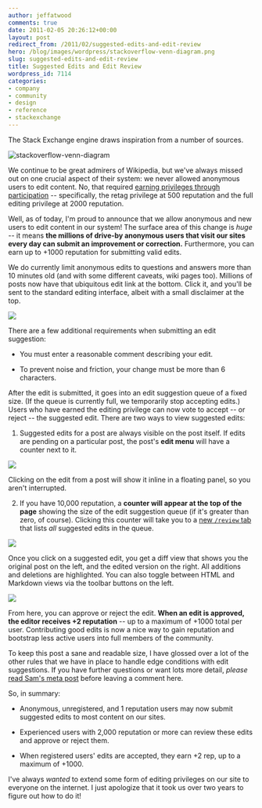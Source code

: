 ```yaml
---
author: jeffatwood
comments: true
date: 2011-02-05 20:26:12+00:00
layout: post
redirect_from: /2011/02/suggested-edits-and-edit-review
hero: /blog/images/wordpress/stackoverflow-venn-diagram.png
slug: suggested-edits-and-edit-review
title: Suggested Edits and Edit Review
wordpress_id: 7114
categories:
- company
- community
- design
- reference
- stackexchange
---
```


The Stack Exchange engine draws inspiration from a number of sources.

![stackoverflow-venn-diagram](/blog/images/wordpress/stackoverflow-venn-diagram.png)

We continue to be great admirers of Wikipedia, but we've always missed out on one crucial aspect of their system: we never allowed anonymous users to edit content. No, that required [earning privileges through participation](http://blog.stackoverflow.com/2010/10/membership-has-its-privileges/) -- specifically, the retag privilege at 500 reputation and the full editing privilege at  2000 reputation. 

Well, as of today, I'm proud to announce that we allow anonymous and new users to edit content in our system! The surface area of this change is _huge_ -- it means **the millions of drive-by anonymous users that visit our sites every day can submit an improvement or correction.** Furthermore, you can earn up to +1000 reputation for submitting valid edits. 

We do currently limit anonymous edits to questions and answers more than 10 minutes old (and with some different caveats, wiki pages too). Millions of posts now have that ubiquitous edit link at the bottom. Click it, and you'll be sent to the standard editing interface, albeit with a small disclaimer at the top.

![](/blog/images/wordpress/anon-edit-warning.png)

There are a few additional requirements when submitting an edit suggestion:





  * You must enter a reasonable comment describing your edit.

  * To prevent noise and friction, your change must be more than 6 characters.


After the edit is submitted, it goes into an edit suggestion queue of a fixed size. (If the queue is currently full, we temporarily stop accepting edits.) Users who have earned the editing privilege can now vote to accept -- or reject -- the suggested edit. There are two ways to view suggested edits:



  1. Suggested edits for a post are always visible on the post itself. If edits are pending on a particular post, the post's **edit menu** will have a counter next to it.  
  
![](/blog/images/wordpress/pending-edit-post-menu.png)  
  
Clicking on the edit from a post will show it inline in a floating panel, so you aren't interrupted.  
  


  2. If you have 10,000 reputation, a **counter will appear at the top of the page** showing the size of the edit suggestion queue (if it's greater than zero, of course). Clicking this counter will take you to a [new `/review` tab](http://blog.stackoverflow.com/2011/01/how-to-say-thanks-in-an-answer/) that lists _all_ suggested edits in the queue.  
  
![](/blog/images/wordpress/suggested-edits-indicator.png)  



Once you click on a suggested edit, you get a diff view that shows you the original post on the left, and the edited version on the right. All additions and deletions are highlighted. You can also toggle between HTML and Markdown views via the toolbar buttons on the left.

![](/blog/images/wordpress/edit-suggestion-diff.png)

From here, you can approve or reject the edit. **When an edit is approved, the editor receives +2 reputation** -- up to a maximum of +1000 total per user. Contributing good edits is now a nice way to gain reputation and bootstrap less active users into full members of the community.

To keep this post a sane and readable size, I have glossed over a lot of the other rules that we have in place to handle edge conditions with edit suggestions. If you have further questions or want lots more detail, _please_ [read Sam's meta post](http://meta.stackoverflow.com/questions/76251/how-does-peer-review-for-edits-work/76284#76284) before leaving a comment here. 

So, in summary:





  * Anonymous, unregistered, and 1 reputation users may now submit suggested edits to most content on our sites.

  * Experienced users with 2,000 reputation or more can review these edits and approve or reject them.

  * When registered users' edits are accepted, they earn +2 rep, up to a maximum of +1000.


I've always _wanted_ to extend some form of editing privileges on our site to everyone on the internet. I just apologize that it took us over two years to figure out how to do it!
